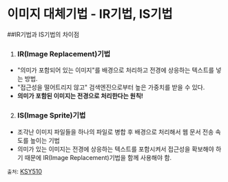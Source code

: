 # 이미지 대체기법 - IR기법, IS기법
##IR기법과 IS기법의 차이점
1. ### IR(Image Replacement)기법
 - "의미가 포함되어 있는 이미지"를 배경으로 처리하고 전경에 상응하는 텍스트를 넣는 방법.
 - "접근성을 떨어트리지 않고" 검색엔진으로부터 높은 가중치를 받을 수 있다.
 - **의미가 포함된 이미지는 전경으로 처리한다는 원칙!**


2. ### IS(Image Sprite)기법
 - 조각난 이미지 파일들을 하나의 파일로 병합 후 배경으로 처리해서 웹 문서 전송 속도를 높이는 기법
 - 의미가 있는 이미지는 전경에 상응하는 텍스트를 포함시켜서 접근성을 확보해야 하기 때문에 IR(Image Replacement)기법을 함께 사용해야 함.



`출처`: [KSY510](http://ksy510.tistory.com/10)